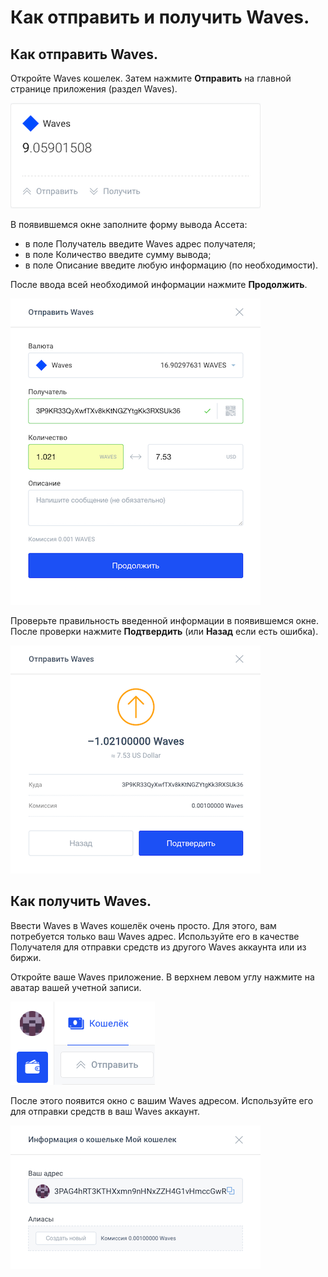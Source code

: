# **Как отправить и получить Waves**.

## **Как отправить Waves**.

Откройте Waves кошелек.
Затем нажмите **Отправить** на главной странице приложения (раздел Waves).

![](/ru/_assets/waves_transfers_01.png)

В появившемся окне заполните форму вывода Ассета:

- в поле Получатель введите Waves адрес получателя;
- в поле Количество введите сумму вывода;
- в поле Описание введите любую информацию (по необходимости).

После ввода всей необходимой информации нажмите **Продолжить**.

![](/ru/_assets/waves_transfers_02.png)

Проверьте правильность введенной информации в появившемся окне.
После проверки нажмите **Подтвердить** (или **Назад** если есть ошибка).

![](/ru/_assets/waves_transfers_03.png)

## **Как получить Waves**.

Ввести Waves в Waves кошелёк очень просто.
Для этого, вам потребуется только ваш Waves адрес. Используйте его в качестве Получателя для отправки средств из другого Waves аккаунта или из биржи.

Откройте ваше Waves приложение. В верхнем левом углу нажмите на аватар вашей учетной записи.

![](/ru/_assets/waves_transfers_04.png)

После этого появится окно с вашим Waves адресом. Используйте его для отправки средств в ваш Waves аккаунт.

![](/ru/_assets/waves_transfers_05.png)
